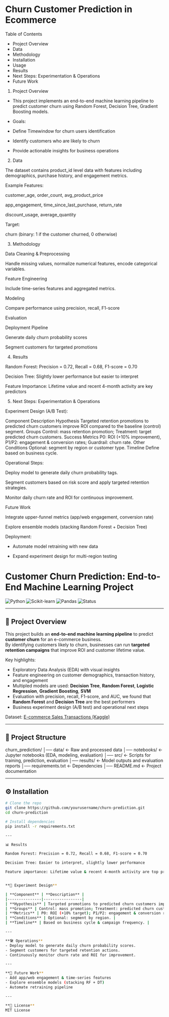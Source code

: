 # Churn Customer Prediction in Ecommerce

Table of Contents

- Project Overview
- Data
- Methodology
- Installation
- Usage
- Results
- Next Steps: Experimentation & Operations
- Future Work

1. Project Overview

- This project implements an end-to-end machine learning pipeline to predict customer churn using Random Forest, Decision Tree, Gradient Boosting models.

- Goals:

+ Define Timewindow for churn users identification

+ Identify customers who are likely to churn

+ Provide actionable insights for business operations

2. Data

The dataset contains product_id level data with features including demographics, purchase history, and engagement metrics.

Example Features:

customer_age, order_count, avg_product_price

app_engagement, time_since_last_purchase, return_rate

discount_usage, average_quantity

Target:

churn (binary: 1 if the customer churned, 0 otherwise)

3. Methodology

Data Cleaning & Preprocessing

Handle missing values, normalize numerical features, encode categorical variables.

Feature Engineering

Include time-series features and aggregated metrics.

Modeling


Compare performance using precision, recall, F1-score

Evaluation

Deployment Pipeline

Generate daily churn probability scores

Segment customers for targeted promotions


4. Results

Random Forest: Precision = 0.72, Recall = 0.68, F1-score = 0.70

Decision Tree: Slightly lower performance but easier to interpret

Feature Importance: Lifetime value and recent 4-month activity are key predictors

5. Next Steps: Experimentation & Operations

Experiment Design (A/B Test):

Component	Description
Hypothesis	Targeted retention promotions to predicted churn customers improve ROI compared to the baseline (control) segment.
Groups	Control: mass retention promotion; Treatment: target predicted churn customers.
Success Metrics	P0: ROI (+10% improvement), P1/P2: engagement & conversion rates; Guardrail: churn rate.
Other Conditions	Optional: segment by region or customer type.
Timeline	Define based on business cycle.

Operational Steps:

Deploy model to generate daily churn probability tags.

Segment customers based on risk score and apply targeted retention strategies.

Monitor daily churn rate and ROI for continuous improvement.

Future Work

Integrate upper-funnel metrics (app/web engagement, conversion rate)

Explore ensemble models (stacking Random Forest + Decision Tree)

Deployment: 
- Automate model retraining with new data

- Expand experiment design for multi-region testing

# Customer Churn Prediction: End-to-End Machine Learning Project

![Python](https://img.shields.io/badge/python-3.11-blue) ![Scikit-learn](https://img.shields.io/badge/scikit--learn-1.2.2-green) ![Pandas](https://img.shields.io/badge/pandas-1.6.0-yellow) ![Status](https://img.shields.io/badge/status-active-success)

---

## 📌 Project Overview
This project builds an **end-to-end machine learning pipeline** to predict **customer churn** for an e-commerce business.  
By identifying customers likely to churn, businesses can run **targeted retention campaigns** that improve ROI and customer lifetime value.

Key highlights:
- Exploratory Data Analysis (EDA) with visual insights
- Feature engineering on customer demographics, transaction history, and engagement
- Multipled models are used: **Decision Tree**, **Random Forest**, **Logistic Regression**, **Gradient Boosting**, **SVM**
- Evaluation with precision, recall, F1-score, and AUC, we found that **Random Forest** and **Decision Tree** are the best performers
- Business experiment design (A/B test) and operational next steps

Dataset: [E-commerce Sales Transactions (Kaggle)](https://www.kaggle.com/datasets/miadul/e-commerce-sales-transactions-dataset)

---

## 📂 Project Structure

churn_prediction/
│── data/ <- Raw and processed data
│── notebooks/ <- Jupyter notebooks (EDA, modeling, evaluation)
│── src/ <- Scripts for training, prediction, evaluation
│── results/ <- Model outputs and evaluation reports
│── requirements.txt <- Dependencies
│── README.md <- Project documentation

---

## ⚙️ Installation
```bash
# Clone the repo
git clone https://github.com/yourusername/churn-prediction.git
cd churn-prediction

# Install dependencies
pip install -r requirements.txt

---

📊 Results

Random Forest: Precision = 0.72, Recall = 0.68, F1-score = 0.70

Decision Tree: Easier to interpret, slightly lower performance

Feature importance: Lifetime value & recent 4-month activity are top predictors


**🧪 Experiment Design**

| **Component** | **Description** |
|---------------|-----------------|
| **Hypothesis** | Targeted promotions to predicted churn customers improve ROI compared to baseline. |
| **Groups** | Control: mass promotion; Treatment: predicted churn customers only. |
| **Metrics** | P0: ROI (+10% target); P1/P2: engagement & conversion rates; Guardrail: churn rate. |
| **Conditions** | Optional: segment by region. |
| **Timeline** | Based on business cycle & campaign frequency. |

---

**🛠 Operations**
- Deploy model to generate daily churn probability scores.  
- Segment customers for targeted retention actions.  
- Continuously monitor churn rate and ROI for improvement.  

---

**🔮 Future Work**
- Add app/web engagement & time-series features  
- Explore ensemble models (stacking RF + DT)  
- Automate retraining pipeline  

---

**📜 License**
MIT License  

